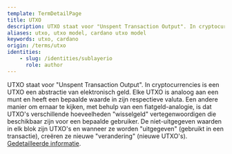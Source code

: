 ```yaml
---
template: TermDetailPage
title: UTXO
description: UTXO staat voor "Unspent Transaction Output". In cryptocurrencies is een UTXO een abstractie van elektronisch geld. Elke UTXO is analoog aan een munt en heeft een bepaalde waarde in zijn respectieve valuta.
aliases: utxo, utxo model, cardano utxo model
keywords: utxo, cardano
origin: /terms/utxo
identities: 
    - slug: /identities/sublayerio
      role: author
---
```


UTXO staat voor "Unspent Transaction Output". In cryptocurrencies is een UTXO een abstractie van elektronisch geld. Elke UTXO is analoog aan een munt en heeft een bepaalde waarde in zijn respectieve valuta. Een andere manier om ernaar te kijken, met behulp van een fiatgeld-analogie, is dat UTXO's verschillende hoeveelheden "wisselgeld" vertegenwoordigen die beschikbaar zijn voor een bepaalde gebruiker. De niet-uitgegeven waarden in elk blok zijn UTXO's en wanneer ze worden "uitgegeven" (gebruikt in een transactie), creëren ze nieuwe "verandering" (nieuwe UTXO's). [Gedetailleerde informatie](https://medium.com/bitbees/what-the-heck-is-utxo-ca68f2651819).

<YoutubeVideo url="https://www.youtube.com/watch?v=hKft6E4K8KY" description="Video met uitleg over het UTXO Model" />